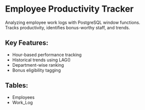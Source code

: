 # Employee Productivity Tracker  

Analyzing employee work logs with PostgreSQL window functions.  
Tracks productivity, identifies bonus-worthy staff, and trends.

## Key Features:
- Hour-based performance tracking  
- Historical trends using LAG()  
- Department-wise ranking  
- Bonus eligibility tagging

## Tables:  
- Employees  
- Work_Log